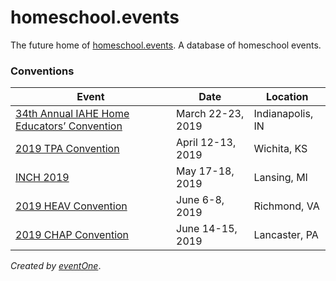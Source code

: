 # homeschool.events
The future home of [homeschool.events](https://homeschool.events). A database of homeschool events. 

### Conventions

| Event | Date | Location |
| ----- | ---- | -------- |
| [34th Annual IAHE Home Educators’ Convention](https://iahe.net/2019-convention/) | March 22-23, 2019 | Indianapolis, IN |
| [2019 TPA Convention](https://www.teachingparents.org/a04a9985-ea94-4db2-a9cb-b7d4c1caa54b) | April 12-13, 2019 | Wichita, KS |
| [INCH 2019](https://www.inch.org/conference/) | May 17-18, 2019 | Lansing, MI |
| [2019 HEAV Convention](https://heav.org/convention/) | June 6-8, 2019 | Richmond, VA |
| [2019 CHAP Convention](https://conv.chaponline.com/) | June 14-15, 2019 | Lancaster, PA |

_Created by [eventOne](https://e1.lc/tAfSUQ)_.
